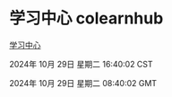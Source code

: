 # 学习中心 colearnhub
[学习中心](http://219.139.197.74:56308/colearnhub/)

2024年 10月 29日 星期二 16:40:02 CST

2024年 10月 29日 星期二 08:40:02 GMT
